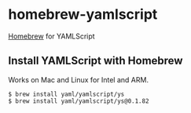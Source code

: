 homebrew-yamlscript
===================

[Homebrew](https://brew.sh/) for YAMLScript


## Install YAMLScript with Homebrew

Works on Mac and Linux for Intel and ARM.

```
$ brew install yaml/yamlscript/ys
$ brew install yaml/yamlscript/ys@0.1.82
```
